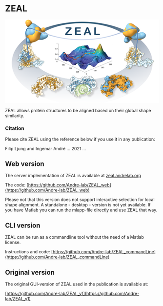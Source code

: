 # ZEAL
![ZEAL graphical abstract](https://github.com/Andre-lab/ZEAL/blob/main/graphicalAbstract_web.png)

ZEAL allows protein structures to be aligned based on their global shape similarity. 

### Citation 
Please cite ZEAL using the reference below if you use it in any publication:

Filip Ljung and Ingemar André ... 2021 ...


## Web version
The server implementation of ZEAL is available at [zeal.andrelab.org](zeal.andrelab.org)

The code: [https://github.com/Andre-lab/ZEAL_web](https://github.com/Andre-lab/ZEAL_web)

Please not that this version does not support interactive selection for local shape alignment. A standalone - desktop - version is not yet available. If you have Matlab you can run the mlapp-file directly and use ZEAL that way. 

## CLI version
ZEAL can be run as a commandline tool without the need of a Matlab license. 

Instructions and code: [https://github.com/Andre-lab/ZEAL_commandLine](https://github.com/Andre-lab/ZEAL_commandLine)

## Original version 
The original GUI-version of ZEAL used in the publication is available at: 

[https://github.com/Andre-lab/ZEAL_v1](https://github.com/Andre-lab/ZEAL_v1)

